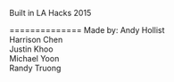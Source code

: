 Built in LA Hacks 2015

==============
Made by:
Andy Hollist<br/>
Harrison Chen<br/>
Justin Khoo<br/>
Michael Yoon<br/>
Randy Truong<br/>